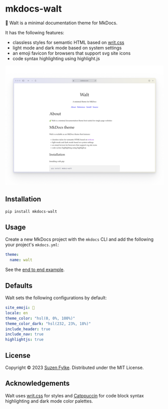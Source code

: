 # mkdocs-walt

🍃 Walt is a minimal documentation theme for MkDocs.

It has the following features:

- classless styles for semantic HTML based on [writ.css](https://writ.cmcenroe.me)
- light mode and dark mode based on system settings
- an emoji favicon for browsers that support svg site icons
- code syntax highlighting using highlight.js

<img src="https://raw.githubusercontent.com/codesue/walt/main/assets/images/mkdocs-walt-light.png" alt="Screenshot of the Walt website" />

## Installation

```sh
pip install mkdocs-walt
```

## Usage

Create a new MkDocs project with the `mkdocs` CLI and add the following your
project's `mkdocs.yml`:

```yaml
theme:
  name: walt
```

See the [end to end example](https://github.com/codesue/walt/tree/main/examples/mkdocs).

## Defaults

Walt sets the following configurations by default:

```yaml
site_emoji: 🍃
locale: en
theme_color: "hsl(0, 0%, 100%)"
theme_color_dark: "hsl(232, 23%, 18%)"
include_header: true
include_nav: true
highlightjs: true
```

## License

Copyright &copy; 2023 [Suzen Fylke](https://suzenfylke.com). Distributed under the MIT License.

## Acknowledgements

Walt uses [writ.css](https://github.com/programble/writ/tree/master) for styles
and [Catppuccin](https://github.com/catppuccin/catppuccin) for code block syntax
highlighting and dark mode color palettes.
